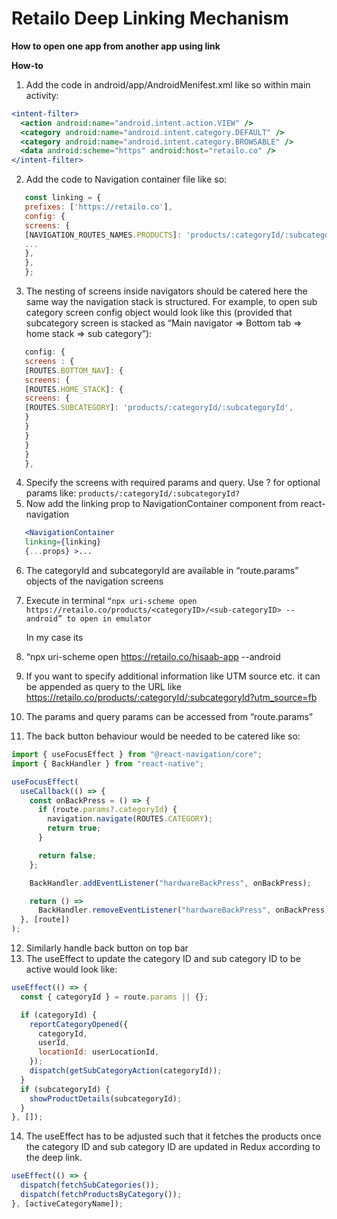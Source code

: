# Retailo Deep Linking Mechanism

**How to open one app from another app using link**

**How-to**

1. Add the code in android/app/AndroidMenifest.xml like so within main activity:

```jsx showLineNumbers
<intent-filter>
  <action android:name="android.intent.action.VIEW" />
  <category android:name="android.intent.category.DEFAULT" />
  <category android:name="android.intent.category.BROWSABLE" />
  <data android:scheme="https" android:host="retailo.co" />
</intent-filter>
```

2. Add the code to Navigation container file like so:

```jsx showLineNumbers
   const linking = {
   prefixes: ['https://retailo.co'],
   config: {
   screens: {
   [NAVIGATION_ROUTES_NAMES.PRODUCTS]: 'products/:categoryId/:subcategoryId',
   ...
   },
   },
   };
```

3. The nesting of screens inside navigators should be catered here the same way the navigation stack is structured. For example, to open sub category screen config object would look like this (provided that subcategory screen is stacked as “Main navigator => Bottom tab => home stack => sub category”):

```jsx showLineNumbers
   config: {
   screens : {
   [ROUTES.BOTTOM_NAV]: {
   screens: {
   [ROUTES.HOME_STACK]: {
   screens: {
   [ROUTES.SUBCATEGORY]: 'products/:categoryId/:subcategoryId',
   }
   }
   }
   }
   }
   },
```

4. Specify the screens with required params and query. Use ? for optional params like:
   `products/:categoryId/:subcategoryId?`
5. Now add the linking prop to NavigationContainer component from react-navigation

```jsx showLineNumbers
   <NavigationContainer
   linking={linking}
   {...props} >...
```

6.  The categoryId and subcategoryId are available in “route.params” objects of the navigation screens
7.  Execute in terminal
    `“npx uri-scheme open https://retailo.co/products/<categoryID>/<sub-categoryID> --android” to open in emulator`

    In my case its

8.  “npx uri-scheme open https://retailo.co/hisaab-app --android
9.  If you want to specify additional information like UTM source etc. it can be appended as query to the URL like https://retailo.co/products/:categoryId/:subcategoryId?utm_source=fb
10. The params and query params can be accessed from “route.params”
11. The back button behaviour would be needed to be catered like so:

```jsx showLineNumbers
import { useFocusEffect } from "@react-navigation/core";
import { BackHandler } from "react-native";

useFocusEffect(
  useCallback(() => {
    const onBackPress = () => {
      if (route.params?.categoryId) {
        navigation.navigate(ROUTES.CATEGORY);
        return true;
      }

      return false;
    };

    BackHandler.addEventListener("hardwareBackPress", onBackPress);

    return () =>
      BackHandler.removeEventListener("hardwareBackPress", onBackPress);
  }, [route])
);
```

12. Similarly handle back button on top bar
13. The useEffect to update the category ID and sub category ID to be active would look like:

```jsx showLineNumbers
useEffect(() => {
  const { categoryId } = route.params || {};

  if (categoryId) {
    reportCategoryOpened({
      categoryId,
      userId,
      locationId: userLocationId,
    });
    dispatch(getSubCategoryAction(categoryId));
  }
  if (subcategoryId) {
    showProductDetails(subcategoryId);
  }
}, []);
```

14. The useEffect has to be adjusted such that it fetches the products once the category ID and sub category ID are updated in Redux according to the deep link.

```jsx showLineNumbers
useEffect(() => {
  dispatch(fetchSubCategories());
  dispatch(fetchProductsByCategory());
}, [activeCategoryName]);
```
